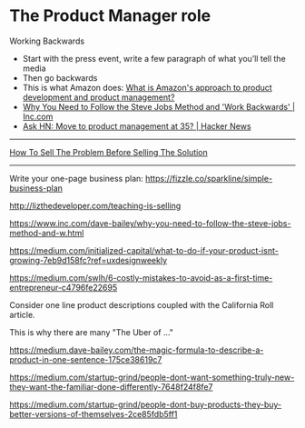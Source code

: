 # The Product Manager role
Working Backwards
- Start with the press event, write a few paragraph of what you’ll tell the media
- Then go backwards
- This is what Amazon does: [What is Amazon's approach to product development and product management?](https://www.quora.com/Amazon-company-What-is-Amazons-approach-to-product-development-and-product-management)
- [Why You Need to Follow the Steve Jobs Method and 'Work Backwards' \| Inc\.com](https://www.inc.com/dave-bailey/why-you-need-to-follow-the-steve-jobs-method-and-w.html)
- [Ask HN: Move to product management at 35? \| Hacker News](https://news.ycombinator.com/item?id=16515470&utm_source=hackernewsletter&utm_medium=email&utm_term=ask_hn)

---

[How To Sell The Problem Before Selling The Solution](https://medium.com/swlh/how-to-perfectly-capture-your-customers-need-c924e3209484)

---

Write your one-page business plan: https://fizzle.co/sparkline/simple-business-plan

http://lizthedeveloper.com/teaching-is-selling

https://www.inc.com/dave-bailey/why-you-need-to-follow-the-steve-jobs-method-and-w.html

https://medium.com/initialized-capital/what-to-do-if-your-product-isnt-growing-7eb9d158fc?ref=uxdesignweekly

https://medium.com/swlh/6-costly-mistakes-to-avoid-as-a-first-time-entrepreneur-c4796fe22695

Consider one line product descriptions coupled with the California Roll article.

This is why there are many "The Uber of ..."

https://medium.dave-bailey.com/the-magic-formula-to-describe-a-product-in-one-sentence-175ce38619c7

https://medium.com/startup-grind/people-dont-want-something-truly-new-they-want-the-familiar-done-differently-7648f24f8fe7

https://medium.com/startup-grind/people-dont-buy-products-they-buy-better-versions-of-themselves-2ce85fdb5ff1
